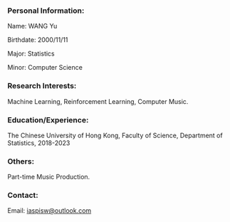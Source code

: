 ### Personal Information:

Name: WANG Yu

Birthdate: 2000/11/11

Major: Statistics

Minor: Computer Science

### Research Interests:
Machine Learning, Reinforcement Learning, Computer Music.

### Education/Experience:
The Chinese University of Hong Kong, Faculty of Science, Department of Statistics, 2018-2023

### Others:
Part-time Music Production.

### Contact:
Email: iaspisw@outlook.com
